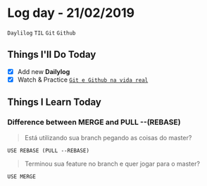 # Log day - 21/02/2019

`Daylilog` `TIL` `Git` `Github`

## Things I'll Do Today

- [x] Add new **Dailylog**
- [X] Watch & Practice [`Git e Github na vida real`](https://www.udemy.com/git-e-github-na-vida-real/)

## Things I Learn Today

### Difference between MERGE and PULL --(REBASE)

> Está utilizando sua branch pegando as coisas do master?
  
`USE REBASE (PULL --REBASE)`

> Terminou sua feature no branch e quer jogar para o master?

`USE MERGE`